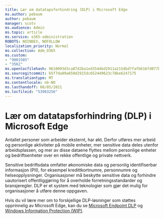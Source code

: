 ```yaml
---
title: Lær om datatapsforhindring (DLP) i Microsoft Edge
ms.author: pebaum
author: pebaum
manager: scotv
ms.audience: Admin
ms.topic: article
ms.service: o365-administration
ROBOTS: NOINDEX, NOFOLLOW
localization_priority: Normal
ms.collection: Adm_O365
ms.custom:
- "9001505"
- "3562"
ms.openlocfilehash: 9610093d3ca87d2ba1ed3544bd2911a2154bd7fafb616fd077b42d5cce6c49fb
ms.sourcegitcommit: b5f7da89a650d2915dc652449623c78be6247175
ms.translationtype: MT
ms.contentlocale: nb-NO
ms.lasthandoff: 08/05/2021
ms.locfileid: "53963256"
---
```

# <a name="learn-about-data-loss-prevention-dlp-in-microsoft-edge"></a>Lær om datatapsforhindring (DLP) i Microsoft Edge

Antallet personer som arbeider eksternt, har økt. Derfor utføres mer arbeid og personlige aktiviteter på mobile enheter, mer sensitive data deles utenfor arbeidsplassen, og mer av disse dataene flyttes mellom personlige enheter og bedriftsenheter over en rekke offentlige og private nettverk.

Sensitive bedriftsdata omfatter økonomiske data og personlig identifiserbar informasjon (PII), for eksempel kredittkortnumre, personnumre og helseopplysninger. Organisasjoner må beskytte sensitive data og forhindre uautorisert offentliggjøring for å overholde forretningsstandarder og bransjeregler. DLP er et system med teknologier som gjør det mulig for organisasjoner å utføre denne oppgaven.

Hvis du vil lære mer om to forskjellige DLP-løsninger som støttes opprinnelig av Microsoft Edge, kan du se [Microsoft Endpoint DLP](https://go.microsoft.com/fwlink/?linkid=2151765) og [Windows Information Protection (WIP)](https://go.microsoft.com/fwlink/?linkid=2151766).